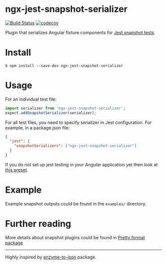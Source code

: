# ngx-jest-snapshot-serializer
[![Build Status](https://travis-ci.org/yurii-sorokin/ngx-jest-snapshot-serializer.svg?branch=master)](https://travis-ci.org/yurii-sorokin/ngx-jest-snapshot-serializer)
[![codecov](https://codecov.io/gh/yurii-sorokin/ngx-jest-snapshot-serializer/branch/master/graph/badge.svg)](https://codecov.io/gh/yurii-sorokin/ngx-jest-snapshot-serializer)

Plugin that serializes Angular fixture components for [Jest snapshot tests](https://facebook.github.io/jest/docs/en/snapshot-testing.html).

# Install

```console
$ npm install --save-dev ngx-jest-snapshot-serializer
```

# Usage

For an individual test file:

```js
import serializer from 'ngx-jest-snapshot-serializer';
expect.addSnapshotSerializer(serializer);
```

For all test files, you need to specify serializer in Jest configuration. For example, in a package.json file:

```json
{
  "jest": {
    "snapshotSerializers": ["ngx-jest-snapshot-serializer"]
  }
}
```

If you do not set up jest testing in your Angular application yet then look at [this preset](https://github.com/thymikee/jest-preset-angular).

# Example

 Example snapshot outputs could be found in the `examples/` directory.


# Further reading

More details about snapshot plugins could be found in [Pretty format package](https://github.com/facebook/jest/tree/v22.4.0/packages/pretty-format#usage-in-jest)

___

Highly inspired by [enzyme-to-json](https://github.com/adriantoine/enzyme-to-json/) package.


